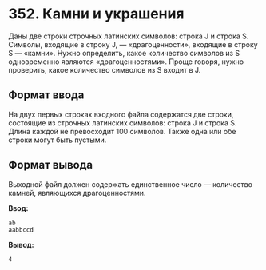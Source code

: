# 352. Камни и украшения

Даны две строки строчных латинских символов: строка J и строка S. Символы, входящие в строку J, — «драгоценности», входящие в строку S — «камни». Нужно определить, какое количество символов из S одновременно являются «драгоценностями». Проще говоря, нужно проверить, какое количество символов из S входит в J.

## Формат ввода

На двух первых строках входного файла содержатся две строки, состоящие из строчных латинских символов: строка J и строка S. Длина каждой не превосходит 100 символов. Также одна или обе строки могут быть пустыми.

## Формат вывода

Выходной файл должен содержать единственное число — количество камней, являющихся драгоценностями.

**Ввод:**
```
ab 
aabbccd
```

**Вывод:**
```
4
```